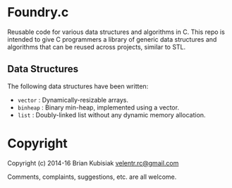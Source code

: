 # Foundry.c

Reusable code for various data structures and algorithms in C. This repo is
intended to give C programmers a library of generic data structures and
algorithms that can be reused across projects, similar to STL.

## Data Structures

The following data structures have been written:

 - `vector` : Dynamically-resizable arrays.
 - `binheap` : Binary min-heap, implemented using a vector.
 - `list` : Doubly-linked list without any dynamic memory allocation.

# Copyright

Copyright (c) 2014-16 Brian Kubisiak <velentr.rc@gmail.com>

Comments, complaints, suggestions, etc. are all welcome.

